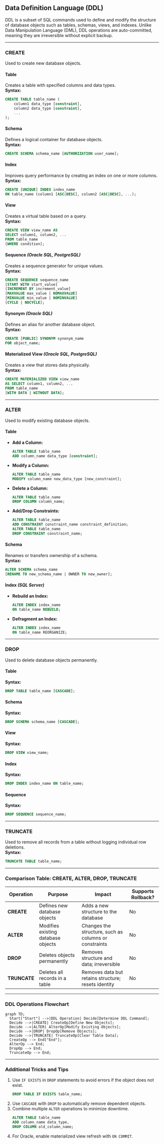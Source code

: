 ## **Data Definition Language (DDL)**  
DDL is a subset of SQL commands used to define and modify the structure of database objects such as tables, schemas, views, and indexes. Unlike Data Manipulation Language (DML), DDL operations are auto-committed, meaning they are irreversible without explicit backup.

---

### **CREATE**  
Used to create new database objects.  

#### **Table**  
Creates a table with specified columns and data types.  
**Syntax:**  
```sql
CREATE TABLE table_name (
    column1 data_type [constraint],
    column2 data_type [constraint],
    ...
);
```

#### **Schema**  
Defines a logical container for database objects.  
**Syntax:**  
```sql
CREATE SCHEMA schema_name [AUTHORIZATION user_name];
```

#### **Index**  
Improves query performance by creating an index on one or more columns.  
**Syntax:**  
```sql
CREATE [UNIQUE] INDEX index_name
ON table_name (column1 [ASC|DESC], column2 [ASC|DESC], ...);
```

#### **View**  
Creates a virtual table based on a query.  
**Syntax:**  
```sql
CREATE VIEW view_name AS
SELECT column1, column2, ...
FROM table_name
[WHERE condition];
```

#### **Sequence** *(Oracle SQL, PostgreSQL)*  
Creates a sequence generator for unique values.  
**Syntax:**  
```sql
CREATE SEQUENCE sequence_name
[START WITH start_value]
[INCREMENT BY increment_value]
[MAXVALUE max_value | NOMAXVALUE]
[MINVALUE min_value | NOMINVALUE]
[CYCLE | NOCYCLE];
```

#### **Synonym** *(Oracle SQL)*  
Defines an alias for another database object.  
**Syntax:**  
```sql
CREATE [PUBLIC] SYNONYM synonym_name
FOR object_name;
```

#### **Materialized View** *(Oracle SQL, PostgreSQL)*  
Creates a view that stores data physically.  
**Syntax:**  
```sql
CREATE MATERIALIZED VIEW view_name
AS SELECT column1, column2, ...
FROM table_name
[WITH DATA | WITHOUT DATA];
```

---

### **ALTER**  
Used to modify existing database objects.  

#### **Table**  
- **Add a Column:**  
  ```sql
  ALTER TABLE table_name
  ADD column_name data_type [constraint];
  ```
- **Modify a Column:**  
  ```sql
  ALTER TABLE table_name
  MODIFY column_name new_data_type [new_constraint];
  ```
- **Delete a Column:**  
  ```sql
  ALTER TABLE table_name
  DROP COLUMN column_name;
  ```
- **Add/Drop Constraints:**  
  ```sql
  ALTER TABLE table_name
  ADD CONSTRAINT constraint_name constraint_definition;
  ALTER TABLE table_name
  DROP CONSTRAINT constraint_name;
  ```

#### **Schema**  
Renames or transfers ownership of a schema.  
**Syntax:**  
```sql
ALTER SCHEMA schema_name
[RENAME TO new_schema_name | OWNER TO new_owner];
```

#### **Index** *(SQL Server)*  
- **Rebuild an Index:**  
  ```sql
  ALTER INDEX index_name
  ON table_name REBUILD;
  ```
- **Defragment an Index:**  
  ```sql
  ALTER INDEX index_name
  ON table_name REORGANIZE;
  ```

---

### **DROP**  
Used to delete database objects permanently.  

#### **Table**  
**Syntax:**  
```sql
DROP TABLE table_name [CASCADE];
```

#### **Schema**  
**Syntax:**  
```sql
DROP SCHEMA schema_name [CASCADE];
```

#### **View**  
**Syntax:**  
```sql
DROP VIEW view_name;
```

#### **Index**  
**Syntax:**  
```sql
DROP INDEX index_name ON table_name;
```

#### **Sequence**  
**Syntax:**  
```sql
DROP SEQUENCE sequence_name;
```

---

### **TRUNCATE**  
Used to remove all records from a table without logging individual row deletions.  
**Syntax:**  
```sql
TRUNCATE TABLE table_name;
```

---

### **Comparison Table: CREATE, ALTER, DROP, TRUNCATE**  

| **Operation** | **Purpose**                           | **Impact**                                           | **Supports Rollback?** |  
|---------------|---------------------------------------|-----------------------------------------------------|-------------------------|  
| **CREATE**    | Defines new database objects          | Adds a new structure to the database                | No                      |  
| **ALTER**     | Modifies existing database objects    | Changes the structure, such as columns or constraints | No                      |  
| **DROP**      | Deletes objects permanently           | Removes structure and data; irreversible            | No                      |  
| **TRUNCATE**  | Deletes all records in a table        | Removes data but retains structure; resets identity | No                      |  

---

### **DDL Operations Flowchart**  
```mermaid
graph TD;
  Start["Start"] -->|DDL Operation| Decide[Determine DDL Command];
  Decide -->|CREATE| CreateOp[Define New Objects];
  Decide -->|ALTER| AlterOp[Modify Existing Objects];
  Decide -->|DROP| DropOp[Remove Objects];
  Decide -->|TRUNCATE| TruncateOp[Clear Table Data];
  CreateOp --> End["End"];
  AlterOp --> End;
  DropOp --> End;
  TruncateOp --> End;
```  

--- 

### **Additional Tricks and Tips**  
1. Use `IF EXISTS` in `DROP` statements to avoid errors if the object does not exist.  
   ```sql
   DROP TABLE IF EXISTS table_name;
   ```
2. Use `CASCADE` with `DROP` to automatically remove dependent objects.  
3. Combine multiple `ALTER` operations to minimize downtime.  
   ```sql
   ALTER TABLE table_name
   ADD column_name data_type,
   DROP COLUMN old_column_name;
   ```
4. For Oracle, enable materialized view refresh with `ON COMMIT`.  


